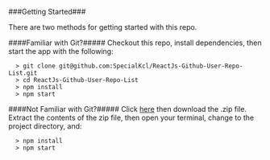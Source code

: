 
###Getting Started###

There are two methods for getting started with this repo.

####Familiar with Git?#####
Checkout this repo, install dependencies, then start the app with the following:

```
  > git clone git@github.com:SpecialKcl/ReactJs-Github-User-Repo-List.git
  > cd ReactJs-Github-User-Repo-List
  > npm install
  > npm start
```

####Not Familiar with Git?#####
Click [here](https://github.com/SpecialKcl/ReactJs-Github-User-Repo-List) then download the .zip file.  Extract the contents of the zip file, then open your terminal, change to the project directory, and:

```
  > npm install
  > npm start
```

